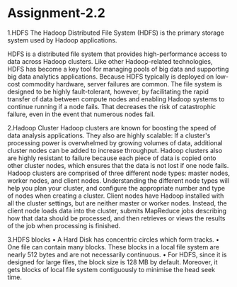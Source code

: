 # Assignment-2.2
1.HDFS
The Hadoop Distributed File System (HDFS) is the primary storage system used by Hadoop applications.

HDFS is a distributed file system that provides high-performance access to data across Hadoop clusters. Like other Hadoop-related technologies, HDFS has become a key tool for managing pools of big data and supporting big data analytics applications.
Because HDFS typically is deployed on low-cost commodity hardware, server failures are common. The file system is designed to be highly fault-tolerant, however, by facilitating the rapid transfer of data between compute nodes and enabling Hadoop systems to continue running if a node fails. That decreases the risk of catastrophic failure, even in the event that numerous nodes fail.

2.Hadoop Cluster
Hadoop clusters are known for boosting the speed of data analysis applications. They also are highly scalable: If a cluster's processing power is overwhelmed by growing volumes of data, additional cluster nodes can be added to increase throughput. Hadoop clusters also are highly resistant to failure because each piece of data is copied onto other cluster nodes, which ensures that the data is not lost if one node fails.
Hadoop clusters are comprised of three different node types: master nodes, worker nodes, and client nodes. Understanding the different node types will help you plan your cluster, and configure the appropriate number and type of nodes when creating a cluster.
Client nodes have Hadoop installed with all the cluster settings, but are neither master or worker nodes. Instead, the client node loads data into the cluster, submits MapReduce jobs describing how that data should be processed, and then retrieves or views the results of the job when processing is finished.

3.HDFS blocks
• A Hard Disk has concentric circles which form
tracks.
• One file can contain many blocks. These blocks in a local file system are nearly 512 bytes and are
not necessarily continuous.
• For HDFS, since it is designed for large files, the block size is 128 MB by default. Moreover, it gets blocks of local file system contiguously to minimise the head seek time.
